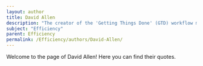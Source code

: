 ```yaml
---
layout: author
title: David Allen
description: "The creator of the 'Getting Things Done' (GTD) workflow methodology, which emphasizes efficiency in task management and organization."
subject: "Efficiency"
parent: Efficiency
permalink: /Efficiency/authors/David-Allen/
---
```


Welcome to the page of David Allen! Here you can find their quotes.
